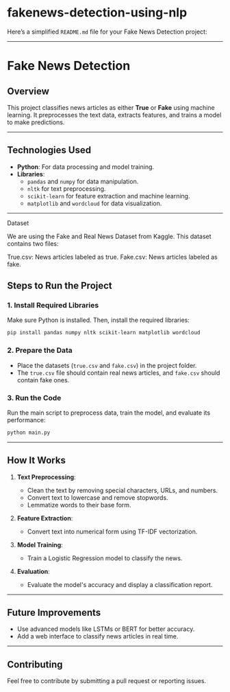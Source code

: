 # fakenews-detection-using-nlp
 
Here’s a simplified `README.md` file for your Fake News Detection project:

---

# **Fake News Detection**

## **Overview**
This project classifies news articles as either **True** or **Fake** using machine learning. It preprocesses the text data, extracts features, and trains a model to make predictions.

---

## **Technologies Used**
- **Python**: For data processing and model training.
- **Libraries**:
  - `pandas` and `numpy` for data manipulation.
  - `nltk` for text preprocessing.
  - `scikit-learn` for feature extraction and machine learning.
  - `matplotlib` and `wordcloud` for data visualization.

---
Dataset

We are using the Fake and Real News Dataset from Kaggle. This dataset contains two files:

True.csv: News articles labeled as true.
Fake.csv: News articles labeled as fake.

## **Steps to Run the Project**

### 1. **Install Required Libraries**
Make sure Python is installed. Then, install the required libraries:
```bash
pip install pandas numpy nltk scikit-learn matplotlib wordcloud
```

### 2. **Prepare the Data**
- Place the datasets (`true.csv` and `fake.csv`) in the project folder.
- The `true.csv` file should contain real news articles, and `fake.csv` should contain fake ones.

### 3. **Run the Code**
Run the main script to preprocess data, train the model, and evaluate its performance:
```bash
python main.py
```

---

## **How It Works**
1. **Text Preprocessing**:
   - Clean the text by removing special characters, URLs, and numbers.
   - Convert text to lowercase and remove stopwords.
   - Lemmatize words to their base form.

2. **Feature Extraction**:
   - Convert text into numerical form using TF-IDF vectorization.

3. **Model Training**:
   - Train a Logistic Regression model to classify the news.

4. **Evaluation**:
   - Evaluate the model's accuracy and display a classification report.

---

## **Future Improvements**
- Use advanced models like LSTMs or BERT for better accuracy.
- Add a web interface to classify news articles in real time.

---

## **Contributing**
Feel free to contribute by submitting a pull request or reporting issues.

